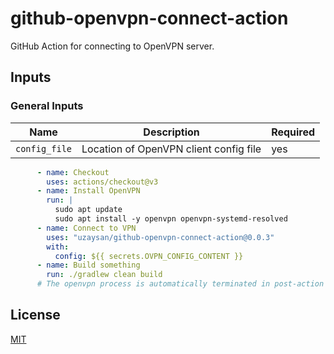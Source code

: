 # github-openvpn-connect-action

GitHub Action for connecting to OpenVPN server.

## Inputs

### General Inputs

| Name | Description | Required |
| --- | --- | --- | 
| `config_file` | Location of OpenVPN client config file | yes |

```yaml
      - name: Checkout
        uses: actions/checkout@v3
      - name: Install OpenVPN
        run: |
          sudo apt update
          sudo apt install -y openvpn openvpn-systemd-resolved
      - name: Connect to VPN
        uses: "uzaysan/github-openvpn-connect-action@0.0.3"
        with:
          config: ${{ secrets.OVPN_CONFIG_CONTENT }}
      - name: Build something
        run: ./gradlew clean build
      # The openvpn process is automatically terminated in post-action phase
```

## License

[MIT](LICENSE)
